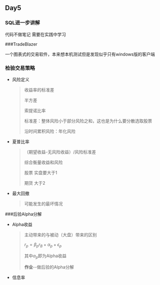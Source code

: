 ## Day5

### SQL进一步讲解

代码不做笔记 需要在实践中学习

###TradeBlazer

一个图表式的交易软件，本来想本机测试但是发现似乎只有windows版的客户端

### 检验交易策略

* 风险定义

  > 收益率的标准差
  >
  > 半方差
  >
  > 索提诺比率
  >
  > 标准差：整体风险小于部分风险之和，这也是为什么要分散选取股票
  >
  > 沿时间累积风险：年化风险

* 夏普比率

  > （期望收益-无风险收益）/风险标准差
  >
  > 综合衡量收益和风险
  >
  > 股票 实盘要大于1
  >
  > 期货 大于2

* 最大回撤

  > 可能发生的最坏情况

###后验Alpha分解

* Alpha收益

  > 主动带来的与被动（大盘）带来的区别
  >
  > $r_p=\beta_pr_B+\alpha_p+\epsilon_p$
  >
  > 其中$\alpha_p$即为Alpha收益
  >
  > **作业**--做后验的Alpha分解

* 信息率


